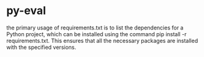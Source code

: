 # py-eval

the primary usage of requirements.txt is to list the dependencies for a Python project, which can be installed using the command pip install -r requirements.txt. This ensures that all the necessary packages are installed with the specified versions.
